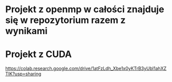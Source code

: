 # Projekt z openmp w całości znajduje się w repozytorium razem z wynikami

# Projekt z CUDA
https://colab.research.google.com/drive/1atFzLdh_Xbe1x0yKTrB3yUbl1ahXZTIK?usp=sharing

